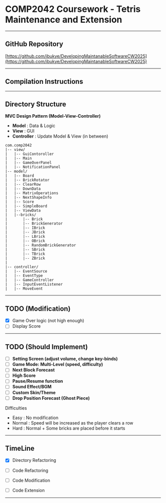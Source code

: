 # COMP2042 Coursework - Tetris Maintenance and Extension
 
---

## GitHub Repository
[https://github.com/ibukye/DevelopingMaintanableSoftwareCW2025](https://github.com/ibukye/DevelopingMaintanableSoftwareCW2025)

---

## Compilation Instructions

---

## Directory Structure
**MVC Design Pattern (Model-View-Controller)**
- **Model** : Data & Logic
- **View** : GUI
- **Controller** : Update Model & View (in between)

`````
com.comp2042
|-- view/
|   |-- GuiContoroller
|   |-- Main
|   |-- GameOverPanel
|   |-- NotificationPanel
|-- model/
|   |-- Board
|   |-- BrickRotator
|   |-- ClearRow
|   |-- DownData
|   |-- MatrixOperations
|   |-- NextShapeInfo
|   |-- Score
|   |-- SimpleBoard
|   |-- ViewData
|   |--bricks/
|       |-- Brick
|       |-- BrickGenerator
|       |-- IBrick
|       |-- JBrick
|       |-- LBrick
|       |-- OBrick
|       |-- RandomBrickGenerator
|       |-- SBrick
|       |-- TBrick
|       |-- ZBrick
|
|-- controller/ 
|   |-- EventSource
|   |-- EventType
|   |-- GameController
|   |-- InputEventListener
|   |-- MoveEvent
`````

---

## TODO (Modification)
- [x] Game Over logic (not high enough)
- [ ] Display Score 
---

## TODO (Should Implement)
- [ ] **Setting Screen (adjust volume, change key-binds)**
- [ ] **Game Mode: Multi-Level (speed, difficulty)**
- [ ] **Next Block Forecast**
- [ ] **High Score**
- [ ] **Pause/Resume function**
- [ ] **Sound Effect/BGM**
- [ ] **Custom Skin/Theme**
- [ ] **Drop Position Forecast (Ghost Piece)**

Difficulties
- Easy : No modification
- Normal : Speed will be increased as the player clears a row
- Hard : Normal + Some bricks are placed before it starts

---

## TimeLine

- [x] Directory Refactoring
- [ ] Code Refactoring
- [ ] Code Modification
- [ ] Code Extension


---
